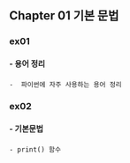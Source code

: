 ## Chapter 01 기본 문법

### ex01
#### - 용어 정리
    -  파이썬에 자주 사용하는 용어 정리

### ex02
#### - 기본문법
    - print() 함수
